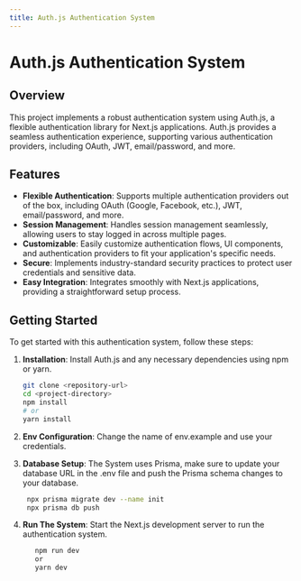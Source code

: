 ```yaml
---
title: Auth.js Authentication System
---
```


# Auth.js Authentication System

## Overview

This project implements a robust authentication system using Auth.js, a flexible authentication library for Next.js applications. Auth.js provides a seamless authentication experience, supporting various authentication providers, including OAuth, JWT, email/password, and more.

## Features

- **Flexible Authentication**: Supports multiple authentication providers out of the box, including OAuth (Google, Facebook, etc.), JWT, email/password, and more.
- **Session Management**: Handles session management seamlessly, allowing users to stay logged in across multiple pages.
- **Customizable**: Easily customize authentication flows, UI components, and authentication providers to fit your application's specific needs.
- **Secure**: Implements industry-standard security practices to protect user credentials and sensitive data.
- **Easy Integration**: Integrates smoothly with Next.js applications, providing a straightforward setup process.

## Getting Started

To get started with this authentication system, follow these steps:

1. **Installation**: Install Auth.js and any necessary dependencies using npm or yarn.

   ```bash
   git clone <repository-url>
   cd <project-directory>
   npm install
   # or
   yarn install
   ```

2. **Env Configuration**: Change the name of env.example and use your credentials.

3. **Database Setup**: The System uses Prisma, make sure to update your database URL in the .env file and push the Prisma schema changes to your database.

   ```bash
    npx prisma migrate dev --name init
    npx prisma db push
   ```

4. **Run The System**: Start the Next.js development server to run the authentication system.

   ```bash
      npm run dev
      or
      yarn dev
   ```
